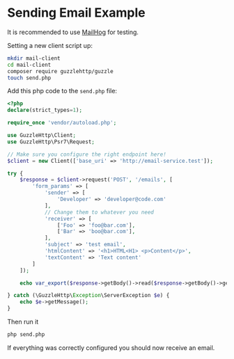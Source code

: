 # Sending Email Example

It is recommended to use [MailHog](https://github.com/mailhog/MailHog) for testing.

Setting a new client script up:

```sh
mkdir mail-client
cd mail-client
composer require guzzlehttp/guzzle
touch send.php
```

Add this php code to the `send.php` file:

```php
<?php
declare(strict_types=1);

require_once 'vendor/autoload.php';

use GuzzleHttp\Client;
use GuzzleHttp\Psr7\Request;

// Make sure you configure the right endpoint here!
$client = new Client(['base_uri' => 'http://email-service.test']);

try {
    $response = $client->request('POST', '/emails', [
        'form_params' => [
            'sender' => [
                'Developer' => 'developer@code.com'
            ],
            // Change them to whatever you need
            'receiver' => [
                ['Foo' => 'foo@bar.com'],
                ['Bar' => 'boo@bar.com'],
            ],
            'subject' => 'test email',
            'htmlContent' => '<h1>HTML<H1> <p>Content</p>',
            'textContent' => 'Text content'
        ]
    ]);

    echo var_export($response->getBody()->read($response->getBody()->getSize()), true);

} catch (\GuzzleHttp\Exception\ServerException $e) {
    echo $e->getMessage();
}
```

Then run it
```sh
php send.php
```

If everything was correctly configured you should now receive an email.
